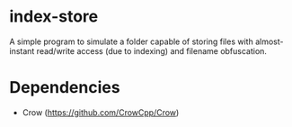 # index-store
A simple program to simulate a folder capable of storing files with almost-instant read/write access (due to indexing) and filename obfuscation.

# Dependencies
- Crow (https://github.com/CrowCpp/Crow)

